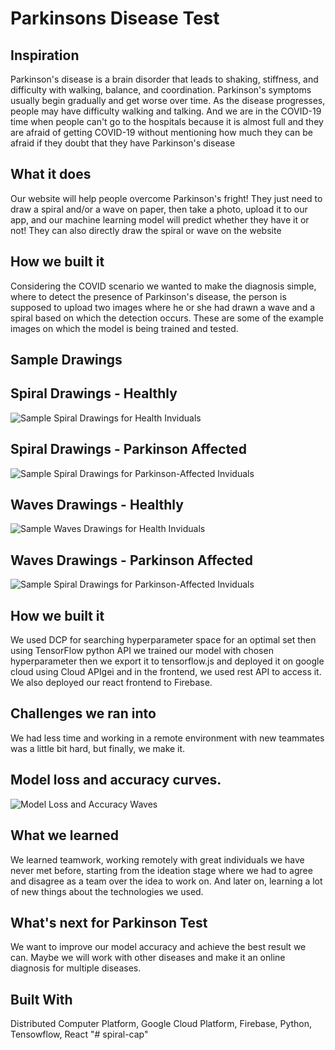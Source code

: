 # Parkinsons Disease Test

## Inspiration

Parkinson's disease is a brain disorder that leads to shaking, stiffness, and difficulty with walking, balance, and coordination. Parkinson's symptoms usually begin gradually and get worse over time. As the disease progresses, people may have difficulty walking and talking. And we are in the COVID-19 time when people can't go to the hospitals because it is almost full and they are afraid of getting COVID-19 without mentioning how much they can be afraid if they doubt that they have Parkinson's disease

## What it does

Our website will help people overcome Parkinson's fright! They just need to draw a spiral and/or a wave on paper, then take a photo, upload it to our app, and our machine learning model will predict whether they have it or not! They can also directly draw the spiral or wave on the website

## How we built it

Considering the COVID scenario we wanted to make the diagnosis simple, where to detect the presence of Parkinson's disease, the person is supposed to upload two images where he or she had drawn a wave and a spiral based on which the detection occurs. These are some of the example images on which the model is being trained and tested.

## Sample Drawings

## Spiral Drawings - Healthly

![Sample Spiral Drawings for Health Inviduals](https://res.cloudinary.com/devpost/image/fetch/s--25ESGrLy--/c_limit,f_auto,fl_lossy,q_auto:eco,w_900/https://user-images.githubusercontent.com/49975886/116790798-e2832900-aad3-11eb-97eb-1ab8e877a148.png)

## Spiral Drawings - Parkinson Affected

![Sample Spiral Drawings for Parkinson-Affected Inviduals](https://res.cloudinary.com/devpost/image/fetch/s--z4ub3uyP--/c_limit,f_auto,fl_lossy,q_auto:eco,w_900/https://user-images.githubusercontent.com/49975886/116790830-15c5b800-aad4-11eb-83d7-2aa801898847.png)

## Waves Drawings - Healthly

![Sample Waves Drawings for Health Inviduals](https://res.cloudinary.com/devpost/image/fetch/s--25ESGrLy--/c_limit,f_auto,fl_lossy,q_auto:eco,w_900/https://user-images.githubusercontent.com/49975886/116790798-e2832900-aad3-11eb-97eb-1ab8e877a148.png)

## Waves Drawings - Parkinson Affected

![Sample Spiral Drawings for Parkinson-Affected Inviduals](https://res.cloudinary.com/devpost/image/fetch/s--z4ub3uyP--/c_limit,f_auto,fl_lossy,q_auto:eco,w_900/https://user-images.githubusercontent.com/49975886/116790830-15c5b800-aad4-11eb-83d7-2aa801898847.png)

## How we built it

We used DCP for searching hyperparameter space for an optimal set then using TensorFlow python API we trained our model with chosen hyperparameter then we export it to tensorflow.js and deployed it on google cloud using Cloud APIgei and in the frontend, we used rest API to access it. We also deployed our react frontend to Firebase.

## Challenges we ran into

We had less time and working in a remote environment with new teammates was a little bit hard, but finally, we make it.

## Model loss and accuracy curves.

![Model Loss and Accuracy Waves](https://res.cloudinary.com/devpost/image/fetch/s--4OMJ60G---/c_limit,f_auto,fl_lossy,q_auto:eco,w_900/https://challengepost-s3-challengepost.netdna-ssl.com/photos/production/software_photos/001/507/711/datas/small.png)

## What we learned

We learned teamwork, working remotely with great individuals we have never met before, starting from the ideation stage where we had to agree and disagree as a team over the idea to work on. And later on, learning a lot of new things about the technologies we used.

## What's next for Parkinson Test

We want to improve our model accuracy and achieve the best result we can. Maybe we will work with other diseases and make it an online diagnosis for multiple diseases.

## Built With

Distributed Computer Platform, Google Cloud Platform, Firebase, Python, Tensowflow, React
"# spiral-cap" 

